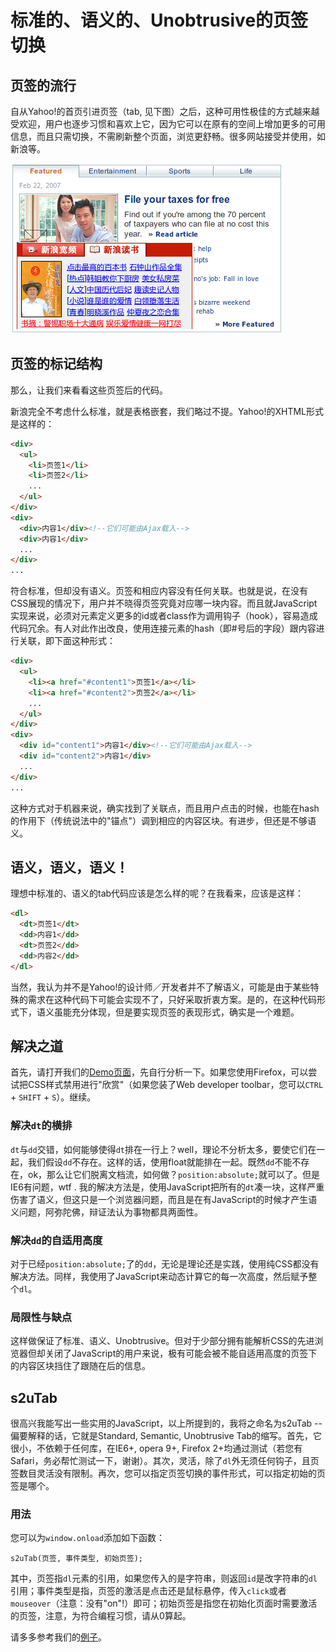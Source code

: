 # 标准的、语义的、Unobtrusive的页签切换

## 页签的流行

自从Yahoo!的首页引进页签（tab, 见下图）之后，这种可用性极佳的方式越来越受欢迎，用户也逐步习惯和喜欢上它，因为它可以在原有的空间上增加更多的可用信息，而且只需切换，不需刷新整个页面，浏览更舒畅。很多网站接受并使用，如新浪等。

![页签样例](/assets/posts/2007_02_22/tab_example.png)

## 页签的标记结构

那么，让我们来看看这些页签后的代码。

新浪完全不考虑什么标准，就是表格嵌套，我们略过不提。Yahoo!的XHTML形式是这样的：

```html
<div>
  <ul>
    <li>页签1</li>
    <li>页签2</li>
    ...
  </ul>
</div>
<div>
  <div>内容1</div><!--它们可能由Ajax载入-->
  <div>内容1</div>
  ...
</div>
...
```

符合标准，但却没有语义。页签和相应内容没有任何关联。也就是说，在没有CSS展现的情况下，用户并不晓得页签究竟对应哪一块内容。而且就JavaScript实现来说，必须对元素定义更多的id或者class作为调用钩子（hook），容易造成代码冗余。有人对此作出改良，使用连接元素的hash（即\#号后的字段）跟内容进行关联，即下面这种形式：

```html
<div>
  <ul>
    <li><a href="#content1">页签1</a></li>
    <li><a href="#content2">页签2</a></li>
    ...
  </ul>
</div>
<div>
  <div id="content1">内容1</div><!--它们可能由Ajax载入-->
  <div id="content2">内容1</div>
  ...
</div>
...
```

这种方式对于机器来说，确实找到了关联点，而且用户点击的时候，也能在hash的作用下（传统说法中的"锚点"）调到相应的内容区块。有进步，但还是不够语义。

## 语义，语义，语义！

理想中标准的、语义的tab代码应该是怎么样的呢？在我看来，应该是这样：

```html
<dl>
  <dt>页签1</dt>
  <dd>内容1</dd>
  <dt>页签2</dd>
  <dd>内容2</dd>
</dl>
```

当然，我认为并不是Yahoo!的设计师／开发者并不了解语义，可能是由于某些特殊的需求在这种代码下可能会实现不了，只好采取折衷方案。是的，在这种代码形式下，语义虽能充分体现，但是要实现页签的表现形式，确实是一个难题。

## 解决之道

首先，请打开我们的[Demo页面][0]，先自行分析一下。如果您使用Firefox，可以尝试把CSS样式禁用进行"欣赏"（如果您装了Web developer toolbar，您可以`CTRL` + `SHIFT` + `S`）。继续。

### 解决`dt`的横排

`dt`与`dd`交错，如何能够使得`dt`排在一行上？well，理论不分析太多，要使它们在一起，我们假设`dd`不存在。这样的话，使用float就能排在一起。既然`dd`不能不存在，ok，那么让它们脱离文档流，如何做？`position:absolute;`就可以了。但是IE6有问题，wtf . 我的解决方法是，使用JavaScript把所有的`dt`凑一块，这样严重伤害了语义，但这只是一个浏览器问题，而且是在有JavaScript的时候才产生语义问题，阿弥陀佛，辩证法认为事物都具两面性。

### 解决`dd`的自适用高度

对于已经`position:absolute;`了的`dd`，无论是理论还是实践，使用纯CSS都没有解决方法。同样，我使用了JavaScript来动态计算它的每一次高度，然后赋予整个`dl`。

### 局限性与缺点

这样做保证了标准、语义、Unobtrusive。但对于少部分拥有能解析CSS的先进浏览器但却关闭了JavaScript的用户来说，极有可能会被不能自适用高度的页签下的内容区块挡住了跟随在后的信息。

## s2uTab

很高兴我能写出一些实用的JavaScript，以上所提到的，我将之命名为s2uTab -- 偏要解释的话，它就是Standard, Semantic, Unobtrusive Tab的缩写。首先，它很小，不依赖于任何库，在IE6+, opera 9+, Firefox 2+均通过测试（若您有Safari，务必帮忙测试一下，谢谢）。其次，灵活，除了`dl`外无须任何钩子，且页签数目灵活没有限制。再次，您可以指定页签切换的事件形式，可以指定初始的页签是哪个。

### 用法

您可以为`window.onload`添加如下函数：

`s2uTab(页签, 事件类型, 初始页签);`

其中，页签指`dl`元素的引用，如果您传入的是字符串，则返回`id`是改字符串的`dl`引用；事件类型是指，页签的激活是点击还是鼠标悬停，传入`click`或者`mouseover`（注意：没有"on"!）即可；初始页签是指您在初始化页面时需要激活的页签，注意，为符合编程习惯，请从0算起。

请多多参考我们的[例子][0]。

[0]: http://realazy.com/lab/s2utab/
